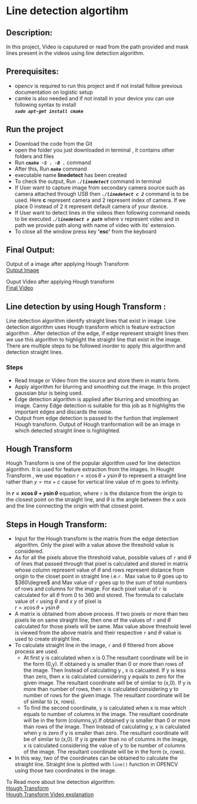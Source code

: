 # Line detection algortihm 

## Description:

In this project, Video is caputured or read from the path provided and mask lines present in the videos using line detection algorithm.

## Prerequisites:
- opencv is required to run this project and if not install follow previous documentation on logistic setup 
- camke is also needed and if not install in your device you can use following syntax to install <br/>
  ***`sudo apt-get install cmake`*** 

## Run the project
- Download the code from the Git
- open the folder you just downloaded in terminal , it contains other folders and files 
- Run ***`cmake -S . -B .`*** command
- After this, Run ***`make`*** command
- executable name **linedetect** has been created 
- To check the output, Run ***`./linedetect`*** command in terminal
- If User want to capture image from secondary camera source such as camera attached through USB then ***`./linedetect c 2`*** command is to be used. Here **c** represent camera and 2 represent index of camera. If we place 0 instead of 2 it represent default camera of your device.
- If User want to detect lines in the videos then following command needs to be executed
***`./linedetect v path`*** where v represent video and in path we provide path along with name of video with its' extension.
- To close all the window press key **'esc'** from the keyboard

## Final Output: <br/>
Output of a image after applying Hough Transform<br/>
[Output Image](photos/outputimage.png)

Ouput Video after applying Hough transform<br/>
[Final Video](https://drive.google.com/file/d/1-nxUmn9jB2p7CNxmzfa0-1HMMazNyZxC/view?usp=sharing)

## Line detection by using Hough Transform :
<p>Line detection algorithm identify straight lines that exist in image. Line detection algorithm uses Hough transform which is feature extraction algorithm . After detection of the edge, if edge represent straight lines then we use this algorithm to highlight the straight line that exist in the image. There are multiple steps to be followed inorder to apply this algorithm and detection straight lines.</p>

### Steps 
- Read Image or Video from the source and store them in matrix form.
- Apply algorithm for blurring and smoothing out the image. In this project gaussian blur is being used. 
- Edge detection algorithm is applied after blurring and smoothing an image. Canny Edge detection is suitable for this job as it highlights the important edges and discards the noise.
- Output from edge detection is passed to the funtion that implement Hough transform. Output of Hough tranformation will be an image in which detected straight linee is highlighted.

## Hough Transform
Hough Transform is one of the popular algorithm used for line detection algorithm. It is used for feature extraction from the images. In Hought Transform , we use equation $`r = x\cos\theta + y\sin\theta`$ to represent a straight line rather than $`y = mx + c `$ cause for vertical line value of m goes to infinity. 

In **$`r = x\cos\theta + y\sin\theta`$** equation, where 
`r` is the distance from the origin to the closest point on the straight line, and $`\theta`$ is the angle between the x axis and the line connecting the origin with that closest point.

## Steps in Hough Transform:
- Input for the Hough transform is the matrix from the edge detection algorithm. Only the pixel with a value above the threshold value is considered.
- As for all the pixels above the threshold value, possible values of `r` and $`\theta`$ of lines that passed through that pixel is calculated and stored in matrix whose column represent value of $`\theta`$ and rows represent distance from origin to the closet point in straight line i.e.`r` . Max value to $`\theta`$ goes up to $`360\degree`$ and Max value of `r` goes up to the sum of total numbers of rows and columns for the image. For each pixel value of `r` is calculated for all $`\theta`$ from 0 to 360 and stored. The formula to caluclate value of `r` using $`\theta`$ and $`x`$ $`y`$ of pixel is<br/>
 $`r = x\cos\theta + y\sin\theta`$
- A matrix is obtained from above process. If two pixels or more than two pixels lie on same straight line, then one of the values of `r` and $`\theta`$ calculated for those pixels will be same. Max value above threshold level is viewed from the above matrix and their respective `r` and $`\theta`$  value is used to create straight line.
- To calculate straight line in the image, `r` and $`\theta`$ filtered from above process are used. 
  - At first y is calculated when x is 0.The resultant coordinate will be in the form (0,y). If obtained y is smaller than 0 or more than rows of the image.  Then Instead of calculating y , x is calcuated. If y is less than zero, then x is calculated considering y equals to zero for the given image. The resultant coordinate will be of  similar to (x,0).  If y is more than number of rows, then x is calculated considering y to number of rows for the given image. The resultant coordinate will be of similar to (x, rows).
  - To find the second coordinate, y is calculated when x is max which equals to number of columns in the image. The resultant coordinate will be in the form (columns,y).If obtained y is smaller than 0 or more than rows of the image. Then Instead of calculating y, x is calculated when y is zero if y is smaller than zero. The resultant coordinate will be of similar to (x,0). If y is greater than no of columns in the image, x is calculated considering the value of y to be number of columns of the image. The resultant coordinate will be in the form (x, rows).
- In this way, two of the coordinates can be obtained to calculate the straight line. Straight line is plotted with `line()` function in OPENCV using those two coordinates in the image.

 
To Read more about line detection algorithm:<br/>
[Hough Transform ](https://homepages.inf.ed.ac.uk/rbf/HIPR2/hough.htm)<br/>
[Hough Transform Video explanation](https://www.youtube.com/watch?v=XRBc_xkZREg)